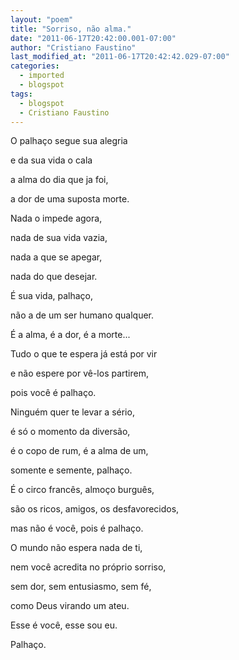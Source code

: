 ```yaml
---
layout: "poem"
title: "Sorriso, não alma."
date: "2011-06-17T20:42:00.001-07:00"
author: "Cristiano Faustino"
last_modified_at: "2011-06-17T20:42:42.029-07:00"
categories:
  - imported
  - blogspot
tags:
  - blogspot
  - Cristiano Faustino
---
```


O palhaço segue sua alegria

e da sua vida o cala

a alma do dia que ja foi,

a dor de uma suposta morte.

Nada o impede agora,

nada de sua vida vazia,

nada a que se apegar,

nada do que desejar.

É sua vida, palhaço,

não a de um ser humano qualquer.

É a alma, é a dor, é a morte...

Tudo o que te espera já está por vir

e não espere por vê-los partirem,

pois você é palhaço.

Ninguém quer te levar a sério,

é só o momento da diversão,

é o copo de rum, é a alma de um,

somente e semente, palhaço.

É o circo francês, almoço burguês,

são os ricos, amigos, os desfavorecidos,

mas não é você, pois é palhaço.

O mundo não espera nada de ti,

nem você acredita no próprio sorriso,

sem dor, sem entusiasmo, sem fé,

como Deus virando um ateu.

Esse é você, esse sou eu.

Palhaço.